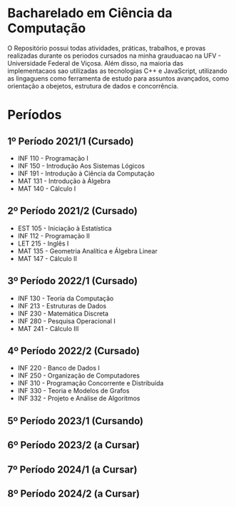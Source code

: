 # Bacharelado em Ciência da Computação
O Repositório possui todas atividades, práticas, trabalhos, e provas realizadas durante os periodos cursados na minha grauduacao na UFV - Universidade Federal de Viçosa. Além disso, na maioria das implementacaos sao utilizadas as tecnologias C++ e JavaScript, utilizando as lingaguens como ferramenta 
de estudo para assuntos avançados, como orientação a obejetos, estrutura de dados e concorrência.

# Períodos  

## 1º Período 2021/1 (Cursado)
* INF 110 - Programação I
* INF 150 - Introdução Aos Sistemas Lógicos
* INF 191 - Introdução à Ciência da Computação
* MAT 131 - Introdução à Álgebra
* MAT 140 - Cálculo I

## 2º Período 2021/2 (Cursado)
* EST 105 - Iniciação à Estatística
* INF 112 - Programação II
* LET 215 - Inglês I
* MAT 135 - Geometria Analítica e Álgebra Linear
* MAT 147 - Cálculo II

## 3º Período 2022/1 (Cursado)
* INF 130 - Teoria da Computação
* INF 213 - Estruturas de Dados
* INF 230 - Matemática Discreta
* INF 280 - Pesquisa Operacional I
* MAT 241 - Cálculo III

## 4º Período 2022/2 (Cursado)
* INF 220 - Banco de Dados I
* INF 250 - Organização de Computadores
* INF 310 - Programação Concorrente e Distribuída
* INF 330 - Teoria e Modelos de Grafos
* INF 332 - Projeto e Análise de Algoritmos

## 5º Período 2023/1 (Cursando)

## 6º Período 2023/2 (a Cursar)

## 7º Período 2024/1 (a Cursar)

## 8º Período 2024/2 (a Cursar)
